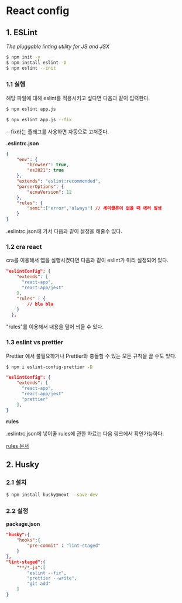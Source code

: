 # React config

## 1. ESLint

*The pluggable linting utility for JS and JSX*

```bash
$ npm init -y
$ npm install eslint -D
$ npx eslint --init
```



### 1.1 실행

해당 파일에 대해 eslint를 적용시키고 싶다면 다음과 같이 입력한다.

```bash
$ npx eslint app.js

$ npx eslint app.js --fix
```

--fix라는 플래그를 사용하면 자동으로 고쳐준다.



**.eslintrc.json**

```json
{
    "env": {
        "browser": true,
        "es2021": true
    },
    "extends": "eslint:recommended",
    "parserOptions": {
        "ecmaVersion": 12
    },
    "rules": {
        "semi":["error","always"] // 세미콜론이 없을 때 에러 발생
    }
}
```

.eslintrc.json에 가서 다음과 같이 설정을 해줄수 있다.



### 1.2 cra react

cra를 이용해서 앱을 실행시켰다면 다음과 같이 eslint가 미리 설정되어 있다.

```json
"eslintConfig": {
    "extends": [
      "react-app",
      "react-app/jest"
    ],
    "rules" : {
        // bla bla
    }
  },
```

"rules"를 이용해서 내용을 덮어 씌울 수 있다.



### 1.3 eslint vs prettier

Prettier 에서 불필요하거나 Prettier와 충돌할 수 있는 모든 규칙을 끌 수도 있다.

```bash
$ npm i eslint-config-prettier -D
```

```json
"eslintConfig": {
    "extends": [
      "react-app",
      "react-app/jest"
      "prettier"
    ],
}
```



**rules**

.eslintrc.json에 넣어줄 rules에 관한 자료는 다음 링크에서 확인가능하다.

[rules 문서](https://eslint.org/docs/rules/)



## 2. Husky

### 2.1 설치

```bash
$ npm install husky@next --save-dev
```



### 2.2 설정

**package.json**

```json
"husky":{
    "hooks":{
        "pre-commit" : "lint-staged"
    }
},
"lint-staged":{
    "**/*.js":[
        "eslint --fix",
        "prettier --write",
        "git add"
    ]
}
```


